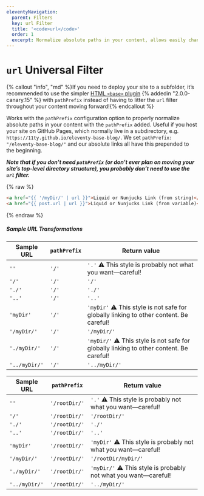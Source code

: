 ```yaml
---
eleventyNavigation:
  parent: Filters
  key: url Filter
  title: '<code>url</code>'
  order: 1
  excerpt: Normalize absolute paths in your content, allows easily changing deploy subdirectories for your project.
---
```

# `url` Universal Filter

{% callout "info", "md" %}If you need to deploy your site to a subfolder, it’s recommended to use the simpler [HTML `<base>` plugin](/docs/plugins/html-base/) {% addedin "2.0.0-canary.15" %} with `pathPrefix` instead of having to litter the `url` filter throughout your content moving forward!{% endcallout %}

Works with the `pathPrefix` configuration option to properly normalize absolute paths in your content with the `pathPrefix` added. Useful if you host your site on GitHub Pages, which normally live in a subdirectory, e.g. `https://11ty.github.io/eleventy-base-blog/`. We set `pathPrefix: "/eleventy-base-blog/"` and our absolute links all have this prepended to the beginning.

_**Note that if you don’t need `pathPrefix` (or don’t ever plan on moving your site’s top-level directory structure), you probably don’t need to use the `url` filter.**_

{% raw %}
```html
<a href="{{ '/myDir/' | url }}">Liquid or Nunjucks Link (from string)</a>
<a href="{{ post.url | url }}">Liquid or Nunjucks Link (from variable)</a>
```
{% endraw %}

##### Sample URL Transformations

| Sample URL   | `pathPrefix` | Return value                                                                           |
| ------------ | ------------ | -------------------------------------------------------------------------------------- |
| `''`         | `'/'`        | `'.'` ⚠️ This style is probably not what you want—careful!                              |
| `'/'`        | `'/'`        | `'/'`                                                                                  |
| `'./'`       | `'/'`        | `'./'`                                                                                 |
| `'..'`       | `'/'`        | `'..'`                                                                                 |
| `'myDir'`    | `'/'`        | `'myDir'` ⚠️ This style is not safe for globally linking to other content. Be careful!  |
| `'/myDir/'`  | `'/'`        | `'/myDir/'`                                                                            |
| `'./myDir/'` | `'/'`        | `'myDir/'` ⚠️ This style is not safe for globally linking to other content. Be careful! |
| `'../myDir/'` | `'/'`       | `'../myDir/'`                                                                          |

| Sample URL   | `pathPrefix`  | Return value                                                   |
| ------------ | ------------- | -------------------------------------------------------------- |
| `''`         | `'/rootDir/'` | `'.'` ⚠️ This style is probably not what you want—careful!      |
| `'/'`        | `'/rootDir/'` | `'/rootDir/'`                                                  |
| `'./'`       | `'/rootDir/'` | `'./'`                                                         |
| `'..'`       | `'/rootDir/'` | `'..'`                                                         |
| `'myDir'`    | `'/rootDir/'` | `'myDir'` ⚠️ This style is probably not what you want—careful!  |
| `'/myDir/'`  | `'/rootDir/'` | `'/rootDir/myDir/'`                                            |
| `'./myDir/'` | `'/rootDir/'` | `'myDir/'` ⚠️ This style is probably not what you want—careful! |
| `'../myDir/'` | `'/rootDir/'` | `'../myDir/'`                                                 |
